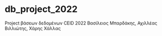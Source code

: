 # db_project_2022
Project βάσεων δεδομένων CEID 2022
Βασίλειος Μπαρδάκης, Αχιλλέας Βιλλιώτης, Χάρης Χάλλας
